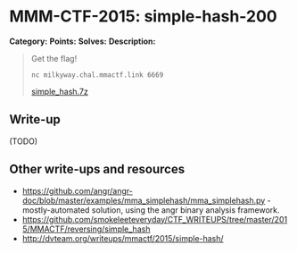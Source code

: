 # MMM-CTF-2015: simple-hash-200

**Category:**
**Points:**
**Solves:**
**Description:**

> Get the flag!
>
> `nc milkyway.chal.mmactf.link 6669`
>
> [simple_hash.7z](simple_hash.7z-8debe103674b214f4edd6f9a1b2d56dcff9ab45169770b1dd2e06984da363c74)


## Write-up

(TODO)

## Other write-ups and resources

* https://github.com/angr/angr-doc/blob/master/examples/mma_simplehash/mma_simplehash.py - mostly-automated solution, using the angr binary analysis framework.
* <https://github.com/smokeleeteveryday/CTF_WRITEUPS/tree/master/2015/MMACTF/reversing/simple_hash>
* <http://dvteam.org/writeups/mmactf/2015/simple-hash/>
